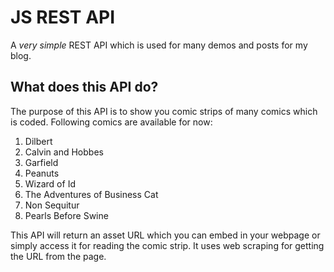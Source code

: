# JS REST API

A *very simple* REST API which is used for many demos and posts for my blog.

## What does this API do?

The purpose of this API is to show you comic strips of many comics which is coded. Following comics are available for now:

1. Dilbert
2. Calvin and Hobbes
3. Garfield
4. Peanuts
5. Wizard of Id
6. The Adventures of Business Cat
7. Non Sequitur
8. Pearls Before Swine

This API will return an asset URL which you can embed in your webpage or simply access it for reading the comic strip. It uses web scraping for getting the URL from the page.